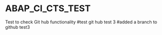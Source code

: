 # ABAP_CI_CTS_TEST
Test to check Git hub functionality 
#test git hub test 3
#added a branch to github test3
